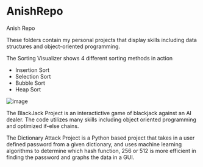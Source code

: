 # AnishRepo
Anish Repo

These folders contain my personal projects that display skills including data structures and object-oriented programming.

The Sorting Visualizer shows 4 different sorting methods in action
  - Insertion Sort
  - Selection Sort
  - Bubble Sort
  - Heap Sort

![image](https://user-images.githubusercontent.com/65423280/82129170-dbfa8500-978e-11ea-8f0a-77557ad3f137.png)

The BlackJack Project is an interactictive game of blackjack against an AI dealer.
The code utilizes many skills including object oriented programming and optimized if-else chains.

The Dictionary Attack Project is a Python based project that takes in a user defined password from a given dictionary,
and uses machine learning algorithms to determine which hash function, 256 or 512 is more efficient in finding the password
and graphs the data in a GUI.
